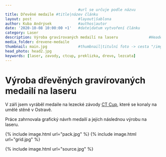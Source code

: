```yaml
---
                                 #url se určuje podle názvu
title: Dřevěné medaile #title|název článku   
layout: post                     #layout|šablona
author: Kuba Andrýsek            #authos|autor
date: '2020-10-08 10:00:00 +1'   #date|datum vytvoření článku
category: Laser
description: Výroba gravírovaných medailí na laseru              #Header|nadpis
media_folder: drevene-medaile
thumbnail: main.jpg              #thumbnail|titulní foto -> cesta "/img/blog/**nazev-clanku/Kolo.png**"
head_photo: head2.jpg
keywords: [laser, zavody, ctcup, preklizka, drevo, lezcata]
--- 
```


# Výroba dřevěných gravírovaných medailí na laseru

V září jsem vyráběl medaile na lezecké závody [CT Cup](https://www.facebook.com/climbingtechnologycup/), které se konaly na umělé stěně v Ostravě.

Práce zahrnovala grafický návrh medailí a jejich následnou výrobu na laseru.


{% include image.html
url="pack.jpg"
%}
{% include image.html
url="grid.jpg"
%}

{% include image.html
url="source.jpg"
%}
